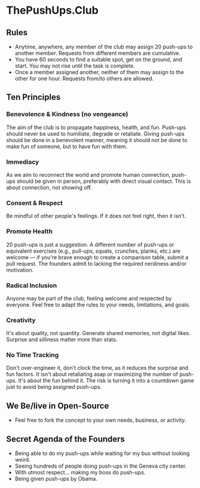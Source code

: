 # ThePushUps.Club

## Rules
- Anytime, anywhere, any member of the club may assign 20 push-ups to another member. Requests from different members are cumulative.
- You have 60 seconds to find a suitable spot, get on the ground, and start. You may not rise until the task is complete.
- Once a member assigned another, neither of them may assign to the other for one hour. Requests from/to others are allowed.

## Ten Principles
### Benevolence & Kindness (no vengeance)
The aim of the club is to propagate happiness, health, and fun. Push-ups should never be used to humiliate, degrade or retaliate. Giving push-ups should be done in a benevolent manner, meaning it should not be done to make fun of someone, but to have fun with them.

### Immediacy
As we aim to reconnect the world and promote human connection, push-ups should be given in person, preferably with direct visual contact. This is about connection, not showing off.

### Consent & Respect
Be mindful of other people's feelings. If it does not feel right, then it isn't.

### Promote Health
20 push-ups is just a suggestion. A different number of push-ups or equivalent exercises (e.g., pull-ups, squats, crunches, planks, etc.) are welcome — if you're brave enough to create a comparison table, submit a pull request. The founders admit to lacking the required nerdiness and/or motivation.

### Radical Inclusion
Anyone may be part of the club, feeling welcome and respected by everyone. Feel free to adapt the rules to your needs, limitations, and goals.

### Creativity
It's about quality, not quantity. Generate shared memories, not digital likes. Surprise and silliness matter more than stats.

### No Time Tracking
Don't over-engineer it, don't clock the time, as it reduces the surprise and fun factors. It isn't about retaliating asap or maximizing the number of push-ups. It's about the fun behind it. The risk is turning it into a countdown game just to avoid being assigned push-ups.

## We Be/live in Open-Source
- Feel free to fork the concept to your own needs, business, or activity.

## Secret Agenda of the Founders
- Being able to do my push-ups while waiting for my bus without looking weird.
- Seeing hundreds of people doing push-ups in the Geneva city center.
- With utmost respect... making my boss do push-ups.
- Being given push-ups by Obama.
